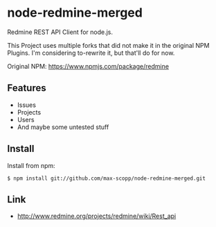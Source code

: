 node-redmine-merged
===============

Redmine REST API Client for node.js.

This Project uses multiple forks that did not make it in the original NPM Plugins.
I'm considering to-rewrite it, but that'll do for now.

Original NPM: https://www.npmjs.com/package/redmine


Features
---------

* Issues
* Projects
* Users
* And maybe some untested stuff


Install
---------

Install from npm:

    $ npm install git://github.com/max-scopp/node-redmine-merged.git


Link
------

* http://www.redmine.org/projects/redmine/wiki/Rest_api
